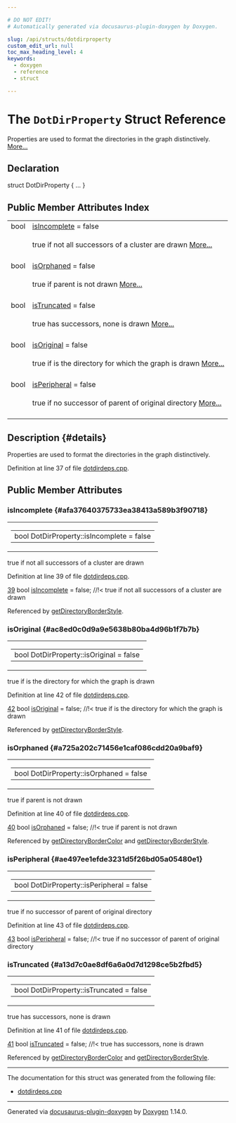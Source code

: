 ```yaml
---

# DO NOT EDIT!
# Automatically generated via docusaurus-plugin-doxygen by Doxygen.

slug: /api/structs/dotdirproperty
custom_edit_url: null
toc_max_heading_level: 4
keywords:
  - doxygen
  - reference
  - struct

---
```


<div class="doxyPage">

# The `DotDirProperty` Struct Reference

<p>Properties are used to format the directories in the graph distinctively. <a href="#details">More...</a></p>

## Declaration

<div class="doxyDeclaration">
struct DotDirProperty { ... }
</div>

## Public Member Attributes Index

<table class="doxyMembersIndex">

<tr class="doxyMemberIndexItem">
<td class="doxyMemberIndexItemType" align="left" valign="top">bool</td>
<td class="doxyMemberIndexItemName" align="left" valign="top"><a href="#afa37640375733ea38413a589b3f90718">isIncomplete</a> = false</td>
</tr>
<tr class="doxyMemberIndexDescription">
<td class="doxyMemberIndexDescriptionLeft"></td>
<td class="doxyMemberIndexDescriptionRight">
<p>true if not all successors of a cluster are drawn <a href="#afa37640375733ea38413a589b3f90718">More...</a></p>
</td>
</tr>
<tr class="doxyMemberIndexSeparator">
<td class="doxyMemberIndexSeparator" colspan="2"></td>
</tr>

<tr class="doxyMemberIndexItem">
<td class="doxyMemberIndexItemType" align="left" valign="top">bool</td>
<td class="doxyMemberIndexItemName" align="left" valign="top"><a href="#a725a202c71456e1caf086cdd20a9baf9">isOrphaned</a> = false</td>
</tr>
<tr class="doxyMemberIndexDescription">
<td class="doxyMemberIndexDescriptionLeft"></td>
<td class="doxyMemberIndexDescriptionRight">
<p>true if parent is not drawn <a href="#a725a202c71456e1caf086cdd20a9baf9">More...</a></p>
</td>
</tr>
<tr class="doxyMemberIndexSeparator">
<td class="doxyMemberIndexSeparator" colspan="2"></td>
</tr>

<tr class="doxyMemberIndexItem">
<td class="doxyMemberIndexItemType" align="left" valign="top">bool</td>
<td class="doxyMemberIndexItemName" align="left" valign="top"><a href="#a13d7c0ae8df6a6a0d7d1298ce5b2fbd5">isTruncated</a> = false</td>
</tr>
<tr class="doxyMemberIndexDescription">
<td class="doxyMemberIndexDescriptionLeft"></td>
<td class="doxyMemberIndexDescriptionRight">
<p>true has successors, none is drawn <a href="#a13d7c0ae8df6a6a0d7d1298ce5b2fbd5">More...</a></p>
</td>
</tr>
<tr class="doxyMemberIndexSeparator">
<td class="doxyMemberIndexSeparator" colspan="2"></td>
</tr>

<tr class="doxyMemberIndexItem">
<td class="doxyMemberIndexItemType" align="left" valign="top">bool</td>
<td class="doxyMemberIndexItemName" align="left" valign="top"><a href="#ac8ed0c0d9a9e5638b80ba4d96b1f7b7b">isOriginal</a> = false</td>
</tr>
<tr class="doxyMemberIndexDescription">
<td class="doxyMemberIndexDescriptionLeft"></td>
<td class="doxyMemberIndexDescriptionRight">
<p>true if is the directory for which the graph is drawn <a href="#ac8ed0c0d9a9e5638b80ba4d96b1f7b7b">More...</a></p>
</td>
</tr>
<tr class="doxyMemberIndexSeparator">
<td class="doxyMemberIndexSeparator" colspan="2"></td>
</tr>

<tr class="doxyMemberIndexItem">
<td class="doxyMemberIndexItemType" align="left" valign="top">bool</td>
<td class="doxyMemberIndexItemName" align="left" valign="top"><a href="#ae497ee1efde3231d5f26bd05a05480e1">isPeripheral</a> = false</td>
</tr>
<tr class="doxyMemberIndexDescription">
<td class="doxyMemberIndexDescriptionLeft"></td>
<td class="doxyMemberIndexDescriptionRight">
<p>true if no successor of parent of original directory <a href="#ae497ee1efde3231d5f26bd05a05480e1">More...</a></p>
</td>
</tr>
<tr class="doxyMemberIndexSeparator">
<td class="doxyMemberIndexSeparator" colspan="2"></td>
</tr>

</table>

## Description {#details}

<p>Properties are used to format the directories in the graph distinctively.</p>

<p>Definition at line 37 of file <a href="/web-doxygen/docs/api/files/src/dotdirdeps-cpp">dotdirdeps.cpp</a>.</p>


<div class="doxySectionDef">

## Public Member Attributes

### isIncomplete {#afa37640375733ea38413a589b3f90718}

<div class="doxyMemberItem">
<div class="doxyMemberProto">
<table class="doxyMemberLabels">
<tr class="doxyMemberLabels">
<td class="doxyMemberLabelsLeft">
<table class="doxyMemberName">
<tr>
<td class="doxyMemberName">bool DotDirProperty::isIncomplete = false</td>
</tr>
</table>
</td>
</tr>
</table>
</div>
<div class="doxyMemberDoc">

<p>true if not all successors of a cluster are drawn</p>

<p>Definition at line 39 of file <a href="/web-doxygen/docs/api/files/src/dotdirdeps-cpp">dotdirdeps.cpp</a>.</p>


<div class="doxyProgramListing">

<div class="doxyCodeLine"><span class="doxyLineNumber"><a href="#afa37640375733ea38413a589b3f90718">39</a></span><span class="doxyLineContent"><span class="doxyHighlight">  </span><span class="doxyHighlightKeywordType">bool</span><span class="doxyHighlight"> <a href="#afa37640375733ea38413a589b3f90718">isIncomplete</a> = </span><span class="doxyHighlightKeyword">false</span><span class="doxyHighlight">; </span><span class="doxyHighlightComment">//!&lt; true if not all successors of a cluster are drawn</span></span></div>

</div>


<p>Referenced by <a href="/web-doxygen/docs/api/files/src/dotdirdeps-cpp/#a6aa3fa8ed5c1cb6cfe4a5f821d1c776f">getDirectoryBorderStyle</a>.</p>

</div>
</div>

### isOriginal {#ac8ed0c0d9a9e5638b80ba4d96b1f7b7b}

<div class="doxyMemberItem">
<div class="doxyMemberProto">
<table class="doxyMemberLabels">
<tr class="doxyMemberLabels">
<td class="doxyMemberLabelsLeft">
<table class="doxyMemberName">
<tr>
<td class="doxyMemberName">bool DotDirProperty::isOriginal = false</td>
</tr>
</table>
</td>
</tr>
</table>
</div>
<div class="doxyMemberDoc">

<p>true if is the directory for which the graph is drawn</p>

<p>Definition at line 42 of file <a href="/web-doxygen/docs/api/files/src/dotdirdeps-cpp">dotdirdeps.cpp</a>.</p>


<div class="doxyProgramListing">

<div class="doxyCodeLine"><span class="doxyLineNumber"><a href="#ac8ed0c0d9a9e5638b80ba4d96b1f7b7b">42</a></span><span class="doxyLineContent"><span class="doxyHighlight">  </span><span class="doxyHighlightKeywordType">bool</span><span class="doxyHighlight"> <a href="#ac8ed0c0d9a9e5638b80ba4d96b1f7b7b">isOriginal</a>   = </span><span class="doxyHighlightKeyword">false</span><span class="doxyHighlight">; </span><span class="doxyHighlightComment">//!&lt; true if is the directory for which the graph is drawn</span></span></div>

</div>


<p>Referenced by <a href="/web-doxygen/docs/api/files/src/dotdirdeps-cpp/#a6aa3fa8ed5c1cb6cfe4a5f821d1c776f">getDirectoryBorderStyle</a>.</p>

</div>
</div>

### isOrphaned {#a725a202c71456e1caf086cdd20a9baf9}

<div class="doxyMemberItem">
<div class="doxyMemberProto">
<table class="doxyMemberLabels">
<tr class="doxyMemberLabels">
<td class="doxyMemberLabelsLeft">
<table class="doxyMemberName">
<tr>
<td class="doxyMemberName">bool DotDirProperty::isOrphaned = false</td>
</tr>
</table>
</td>
</tr>
</table>
</div>
<div class="doxyMemberDoc">

<p>true if parent is not drawn</p>

<p>Definition at line 40 of file <a href="/web-doxygen/docs/api/files/src/dotdirdeps-cpp">dotdirdeps.cpp</a>.</p>


<div class="doxyProgramListing">

<div class="doxyCodeLine"><span class="doxyLineNumber"><a href="#a725a202c71456e1caf086cdd20a9baf9">40</a></span><span class="doxyLineContent"><span class="doxyHighlight">  </span><span class="doxyHighlightKeywordType">bool</span><span class="doxyHighlight"> <a href="#a725a202c71456e1caf086cdd20a9baf9">isOrphaned</a>   = </span><span class="doxyHighlightKeyword">false</span><span class="doxyHighlight">; </span><span class="doxyHighlightComment">//!&lt; true if parent is not drawn</span></span></div>

</div>


<p>Referenced by <a href="/web-doxygen/docs/api/files/src/dotdirdeps-cpp/#aed9febe225f49a478f1ac4ab8c92786d">getDirectoryBorderColor</a> and <a href="/web-doxygen/docs/api/files/src/dotdirdeps-cpp/#a6aa3fa8ed5c1cb6cfe4a5f821d1c776f">getDirectoryBorderStyle</a>.</p>

</div>
</div>

### isPeripheral {#ae497ee1efde3231d5f26bd05a05480e1}

<div class="doxyMemberItem">
<div class="doxyMemberProto">
<table class="doxyMemberLabels">
<tr class="doxyMemberLabels">
<td class="doxyMemberLabelsLeft">
<table class="doxyMemberName">
<tr>
<td class="doxyMemberName">bool DotDirProperty::isPeripheral = false</td>
</tr>
</table>
</td>
</tr>
</table>
</div>
<div class="doxyMemberDoc">

<p>true if no successor of parent of original directory</p>

<p>Definition at line 43 of file <a href="/web-doxygen/docs/api/files/src/dotdirdeps-cpp">dotdirdeps.cpp</a>.</p>


<div class="doxyProgramListing">

<div class="doxyCodeLine"><span class="doxyLineNumber"><a href="#ae497ee1efde3231d5f26bd05a05480e1">43</a></span><span class="doxyLineContent"><span class="doxyHighlight">  </span><span class="doxyHighlightKeywordType">bool</span><span class="doxyHighlight"> <a href="#ae497ee1efde3231d5f26bd05a05480e1">isPeripheral</a> = </span><span class="doxyHighlightKeyword">false</span><span class="doxyHighlight">; </span><span class="doxyHighlightComment">//!&lt; true if no successor of parent of original directory</span></span></div>

</div>

</div>
</div>

### isTruncated {#a13d7c0ae8df6a6a0d7d1298ce5b2fbd5}

<div class="doxyMemberItem">
<div class="doxyMemberProto">
<table class="doxyMemberLabels">
<tr class="doxyMemberLabels">
<td class="doxyMemberLabelsLeft">
<table class="doxyMemberName">
<tr>
<td class="doxyMemberName">bool DotDirProperty::isTruncated = false</td>
</tr>
</table>
</td>
</tr>
</table>
</div>
<div class="doxyMemberDoc">

<p>true has successors, none is drawn</p>

<p>Definition at line 41 of file <a href="/web-doxygen/docs/api/files/src/dotdirdeps-cpp">dotdirdeps.cpp</a>.</p>


<div class="doxyProgramListing">

<div class="doxyCodeLine"><span class="doxyLineNumber"><a href="#a13d7c0ae8df6a6a0d7d1298ce5b2fbd5">41</a></span><span class="doxyLineContent"><span class="doxyHighlight">  </span><span class="doxyHighlightKeywordType">bool</span><span class="doxyHighlight"> <a href="#a13d7c0ae8df6a6a0d7d1298ce5b2fbd5">isTruncated</a>  = </span><span class="doxyHighlightKeyword">false</span><span class="doxyHighlight">; </span><span class="doxyHighlightComment">//!&lt; true has successors, none is drawn</span></span></div>

</div>


<p>Referenced by <a href="/web-doxygen/docs/api/files/src/dotdirdeps-cpp/#aed9febe225f49a478f1ac4ab8c92786d">getDirectoryBorderColor</a> and <a href="/web-doxygen/docs/api/files/src/dotdirdeps-cpp/#a6aa3fa8ed5c1cb6cfe4a5f821d1c776f">getDirectoryBorderStyle</a>.</p>

</div>
</div>

</div>

<hr/>

The documentation for this struct was generated from the following file:

<ul>
<li><a href="/web-doxygen/docs/api/files/src/dotdirdeps-cpp">dotdirdeps.cpp</a></li>
</ul>

<hr/>

<p class="doxyGeneratedBy">Generated via <a href="https://github.com/xpack/docusaurus-plugin-doxygen">docusaurus-plugin-doxygen</a> by <a href="https://www.doxygen.nl">Doxygen</a> 1.14.0.</p>

</div>
